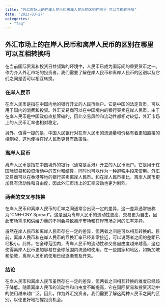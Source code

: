 ```yaml
---
title: "外汇市场上的在岸人民币和离岸人民币的区别在哪里 可以互相转换吗"
date: "2023-03-27"
categories: 
  - "faq"
---
```


## 外汇市场上的在岸人民币和离岸人民币的区别在哪里 可以互相转换吗

在当前国际贸易和投资日益频繁的环境中，人民币已成为国际间的重要货币之一。作为介入外汇市场的投资者，我们需要了解在岸人民币和离岸人民币的区别以及它们之间是否可以相互转换。

### 在岸人民币

在岸人民币是指在中国内地的银行开立的人民币账户。它是中国的法定货币，可以用于国内的消费和投资。外汇交易商可以在中国境内的银行买卖在岸人民币。由于在岸人民币是中国政府直接管辖的，因此交易风险和流动性都相对较低，外汇市场上的人民币汇率也相对稳定。

另外，值得一提的是，中国人民银行对在岸人民币的流通量和价格有着更加直接的控制权，这也使得在岸人民币更具有政策性。

### 离岸人民币

离岸人民币是指在中国境外的银行（通常是香港）开立的人民币账户。它是用于在国际贸易和投资活动中的支付和结算，同时也可以作为一种避税手段来使用。外汇交易商可以在香港等地的银行买卖离岸人民币。和在岸人民币相比，离岸人民币更加具有流动性和自由度，因此外汇市场上的汇率波动也更为剧烈。

### 两者的交叉与转换

在岸人民币和离岸人民币的汇率之间通常会出现一定的差异，这一差异通常被称为“CNH-CNY Spread”。这是因为离岸人民币的流动性更高、交易更为自由，因此市场需求和供给力量的不同会导致离岸市场和在岸市场之间的汇率差异。

虽然在岸人民币和离岸人民币存在一定的差异，但两者之间是可以相互转换的。目前，离岸人民币和在岸人民币的互换汇率已经非常接近，可以说两者之间的差距已经极小。此外，在全球范围内，离岸人民币的流动性和交易自由度越来越高，这也使得离岸人民币更加容易在全球范围内流通和使用。在一些国家和地区，如新加坡和伦敦，离岸人民币的使用已经逐渐普及开来。

### 结论

在岸人民币和离岸人民币虽然存在一定的差异，但两者之间相互转换的难度已经趋于降低。随着离岸人民币的流动性和自由度不断提高，它在国际贸易和投资活动中的使用越来越广泛。因此，作为外汇投资者，我们需要了解这两种人民币之间的区别，以便更好地把握投资机会。
